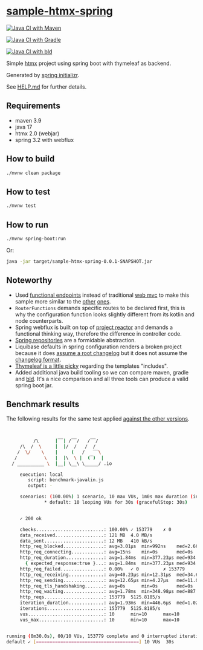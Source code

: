 # [sample-htmx-spring][repo]

[![Java CI with Maven](https://github.com/sombriks/sample-htmx-spring/actions/workflows/maven.yml/badge.svg)](https://github.com/sombriks/sample-htmx-spring/actions/workflows/maven.yml)

[![Java CI with Gradle](https://github.com/sombriks/sample-htmx-spring/actions/workflows/gradle.yml/badge.svg)](https://github.com/sombriks/sample-htmx-spring/actions/workflows/gradle.yml)

[![Java CI with bld](https://github.com/sombriks/sample-htmx-spring/actions/workflows/bld.yml/badge.svg)](https://github.com/sombriks/sample-htmx-spring/actions/workflows/bld.yml)

Simple [htmx][htmx] project using spring boot with thymeleaf as backend.

Generated by [spring initializr][initializr].

See [HELP.md][help] for further details.

## Requirements

- maven 3.9
- java 17
- htmx 2.0 (webjar)
- spring 3.2 with webflux

## How to build

```bash
./mvnw clean package
```

## How to test

```bash
./mvnw test
```

## How to run

```bash
./mvnw spring-boot:run
```

Or:

```bash
java -jar target/sample-htmx-spring-0.0.1-SNAPSHOT.jar
```

## Noteworthy

- Used [functional endpoints][webflux] instead of traditional [web mvc][webmvc]
  to make this sample more similar to the [other][javalin] [ones][koa].
- `RouterFunctions` demands specific routes to be declared first, this is why
  the configuration function looks slightly different from its kotlin and node
  counterparts.
- Spring webflux is built on top of [project reactor][reactive] and demands a
  functional thinking way, therefore the difference in controller code.
- [Spring repositories][repository] are a formidable abstraction.
- Liquibase defaults in spring configuration renders a broken project because it
  does [assume a root changelog][changelog-master] but it does not assume the
  [changelog format][changelog-format].
- [Thymeleaf is a little picky][thymeleaf-include] regarding the templates
  "includes".
- Added additional java build tooling so we can compare maven, gradle and
  [bld][bld]. It's a nice comparison and all three tools can produce a valid
  spring boot jar.

## Benchmark results

The following results for the same test applied
[against the other versions][k6-benchmark].

```bash
 

          /\      |‾‾| /‾‾/   /‾‾/   
     /\  /  \     |  |/  /   /  /    
    /  \/    \    |     (   /   ‾‾\  
   /          \   |  |\  \ |  (‾)  | 
  / __________ \  |__| \__\ \_____/ .io

     execution: local
        script: benchmark-javalin.js
        output: -

     scenarios: (100.00%) 1 scenario, 10 max VUs, 1m0s max duration (incl. graceful stop):
              * default: 10 looping VUs for 30s (gracefulStop: 30s)


     ✓ 200 ok

     checks.........................: 100.00% ✓ 153779    ✗ 0     
     data_received..................: 121 MB  4.0 MB/s
     data_sent......................: 12 MB   410 kB/s
     http_req_blocked...............: avg=3.01µs  min=992ns    med=2.66µs   max=693.98µs p(90)=3.89µs  p(95)=4.87µs 
     http_req_connecting............: avg=15ns    min=0s       med=0s       max=308.55µs p(90)=0s      p(95)=0s     
     http_req_duration..............: avg=1.84ms  min=377.23µs med=934.47µs max=1.15s    p(90)=2.44ms  p(95)=6.02ms 
       { expected_response:true }...: avg=1.84ms  min=377.23µs med=934.47µs max=1.15s    p(90)=2.44ms  p(95)=6.02ms 
     http_req_failed................: 0.00%   ✓ 0         ✗ 153779
     http_req_receiving.............: avg=40.23µs min=12.31µs  med=34.68µs  max=4.91ms   p(90)=53.7µs  p(95)=68.91µs
     http_req_sending...............: avg=12.65µs min=4.27µs   med=11.03µs  max=5.88ms   p(90)=17.57µs p(95)=21.96µs
     http_req_tls_handshaking.......: avg=0s      min=0s       med=0s       max=0s       p(90)=0s      p(95)=0s     
     http_req_waiting...............: avg=1.78ms  min=348.98µs med=887.93µs max=1.15s    p(90)=2.36ms  p(95)=5.92ms 
     http_reqs......................: 153779  5125.8185/s
     iteration_duration.............: avg=1.93ms  min=446.6µs  med=1.02ms   max=1.15s    p(90)=2.57ms  p(95)=6.23ms 
     iterations.....................: 153779  5125.8185/s
     vus............................: 10      min=10      max=10  
     vus_max........................: 10      min=10      max=10  


running (0m30.0s), 00/10 VUs, 153779 complete and 0 interrupted iterations
default ✓ [======================================] 10 VUs  30s
```

[repo]: https://github.com/sombriks/sample-htmx-spring
[htmx]: https://htmx.org/
[initializr]: https://start.spring.io/#!type=maven-project&language=java&platformVersion=3.2.3&packaging=jar&jvmVersion=17&groupId=sample.htmx&artifactId=sample-htmx-spring&name=sample-htmx-spring&description=Demo%20project%20for%20HTMX%20with%20Spring%20Boot%20%2F%20Thymeleaf&packageName=sample.htmx.spring&dependencies=webflux,thymeleaf,data-jpa,h2,liquibase
[help]: ./HELP.md
[webflux]: https://docs.spring.io/spring-framework/reference/web/webflux-functional.html
[webmvc]: https://docs.spring.io/spring-boot/docs/current/reference/htmlsingle/#web
[javalin]: https://github.com/sombriks/sample-htmx-javalin
[koa]: https://github.com/sombriks/sample-htmx-koa
[reactive]: https://projectreactor.io/docs/core/release/reference/#intro-reactive
[repository]: https://docs.spring.io/spring-data/jpa/reference/jpa/query-methods.html#jpa.query-methods.query-creation
[changelog-master]: ./src/main/resources/db/changelog/db.changelog-master.yaml
[changelog-format]: https://docs.liquibase.com/concepts/changelogs/home.html
[thymeleaf-include]: https://stackoverflow.com/a/77436286/420096
[k6-benchmark]: https://github.com/sombriks/node-vs-kotlin-k6-benchmark
[bld]: https://rife2.com/bld

